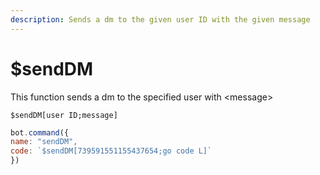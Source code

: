 ```yaml
---
description: Sends a dm to the given user ID with the given message
---
```


# $sendDM

This function sends a dm to the specified user with &lt;message&gt;

```text
$sendDM[user ID;message]
```

```javascript
bot.command({
name: "sendDM",
code: `$sendDM[739591551155437654;go code L]`
})
```

